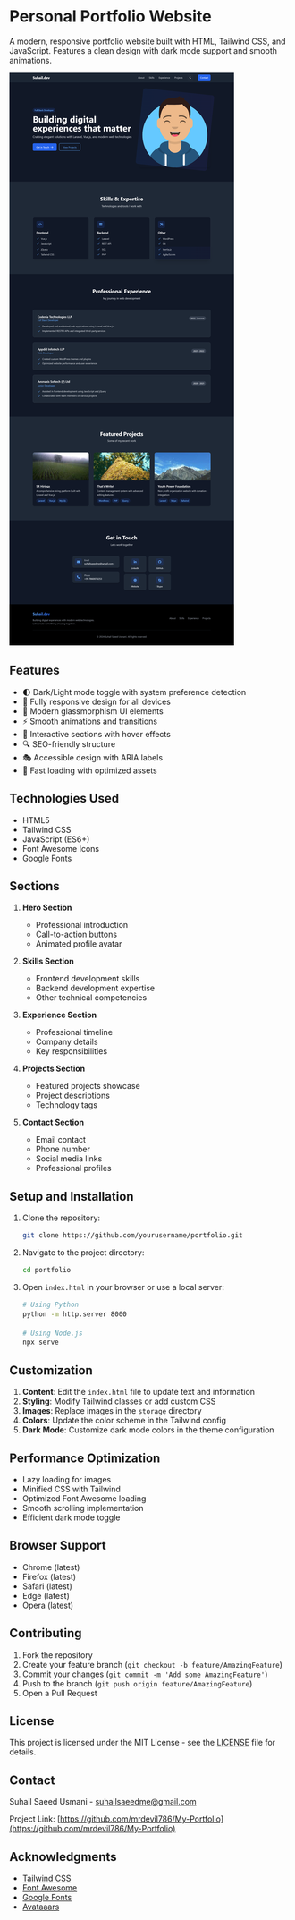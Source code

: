 # Personal Portfolio Website

A modern, responsive portfolio website built with HTML, Tailwind CSS, and JavaScript. Features a clean design with dark mode support and smooth animations.

![Portfolio Screenshot](storage/portfolio-image.png)

## Features

- 🌓 Dark/Light mode toggle with system preference detection
- 📱 Fully responsive design for all devices
- 🎨 Modern glassmorphism UI elements
- ⚡ Smooth animations and transitions
- 🎯 Interactive sections with hover effects
- 🔍 SEO-friendly structure
- 🎭 Accessible design with ARIA labels
- 🚀 Fast loading with optimized assets

## Technologies Used

- HTML5
- Tailwind CSS
- JavaScript (ES6+)
- Font Awesome Icons
- Google Fonts

## Sections

1. **Hero Section**
   - Professional introduction
   - Call-to-action buttons
   - Animated profile avatar

2. **Skills Section**
   - Frontend development skills
   - Backend development expertise
   - Other technical competencies

3. **Experience Section**
   - Professional timeline
   - Company details
   - Key responsibilities

4. **Projects Section**
   - Featured projects showcase
   - Project descriptions
   - Technology tags

5. **Contact Section**
   - Email contact
   - Phone number
   - Social media links
   - Professional profiles

## Setup and Installation

1. Clone the repository:
   ```bash
   git clone https://github.com/yourusername/portfolio.git
   ```

2. Navigate to the project directory:
   ```bash
   cd portfolio
   ```

3. Open `index.html` in your browser or use a local server:
   ```bash
   # Using Python
   python -m http.server 8000

   # Using Node.js
   npx serve
   ```

## Customization

1. **Content**: Edit the `index.html` file to update text and information
2. **Styling**: Modify Tailwind classes or add custom CSS
3. **Images**: Replace images in the `storage` directory
4. **Colors**: Update the color scheme in the Tailwind config
5. **Dark Mode**: Customize dark mode colors in the theme configuration

## Performance Optimization

- Lazy loading for images
- Minified CSS with Tailwind
- Optimized Font Awesome loading
- Smooth scrolling implementation
- Efficient dark mode toggle

## Browser Support

- Chrome (latest)
- Firefox (latest)
- Safari (latest)
- Edge (latest)
- Opera (latest)

## Contributing

1. Fork the repository
2. Create your feature branch (`git checkout -b feature/AmazingFeature`)
3. Commit your changes (`git commit -m 'Add some AmazingFeature'`)
4. Push to the branch (`git push origin feature/AmazingFeature`)
5. Open a Pull Request

## License

This project is licensed under the MIT License - see the [LICENSE](LICENSE) file for details.

## Contact

Suhail Saeed Usmani - [suhailsaeedme@gmail.com](mailto:suhailsaeedme@gmail.com)

Project Link: [https://github.com/mrdevil786/My-Portfolio](https://github.com/mrdevil786/My-Portfolio)

## Acknowledgments

- [Tailwind CSS](https://tailwindcss.com/)
- [Font Awesome](https://fontawesome.com/)
- [Google Fonts](https://fonts.google.com/)
- [Avataaars](https://getavataaars.com/) 